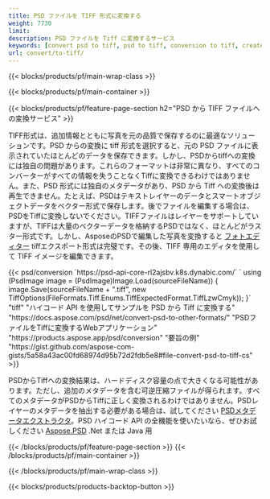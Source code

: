 ```yaml
---
title: PSD ファイルを TIFF 形式に変換する
weight: 7730
limit: 
description: PSD ファイルを Tiff に変換するサービス
keywords: [convert psd to tiff, psd to tiff, conversion to tiff, create tiff from psd, print psd as tiff]
url: convert/to-tiff/
---
```


{{< blocks/products/pf/main-wrap-class >}}

{{< blocks/products/pf/main-container >}}

{{< blocks/products/pf/feature-page-section h2="PSD から TIFF ファイルへの変換サービス" >}}
<p>TIFF形式は、追加情報とともに写真を元の品質で保存するのに最適なソリューションです。PSD からの変換に tiff 形式を選択すると、元の PSD ファイルに表示されていたほとんどのデータを保存できます。しかし、PSDからtiffへの変換には独自の問題があります。これらのフォーマットは非常に異なり、すべてのコンバーターがすべての情報を失うことなくTiffに変換できるわけではありません。また、PSD 形式には独自のメタデータがあり、PSD から Tiff への変換後は再生できません。たとえば、PSDはテキストレイヤーのデータとスマートオブジェクトデータをベクター形式で保存します。後でファイルを編集する場合は、PSDをTiffに変換しないでください。TIFFファイルはレイヤーをサポートしていますが、TIFFは大量のベクターデータを格納するPSDではなく、ほとんどがラスター形式です。しかし、AsposeのPSDで編集した写真を変換すると <a href="https://products.aspose.app/psd/photo-editor">フォトエディター</a> tiffエクスポート形式は完璧です。その後、TIFF 専用のエディタを使用して TIFF イメージを編集できます。</p>
{{< psd/conversion `https://psd-api-core-rl2ajsbv.k8s.dynabic.com/` 
`    using (PsdImage image = (PsdImage)Image.Load(sourceFileName))
    {
        image.Save(sourceFileName + ".tiff", new TiffOptions(FileFormats.Tiff.Enums.TiffExpectedFormat.TiffLzwCmyk));
    }` 
	"tiff" 
"ハイコード API を使用してサンプルを PSD から Tiff に変換する"  "https://docs.aspose.com/psd/net/convert-psd-to-other-formats/" 
"PSDファイルをTiffに変換するWebアプリケーション" "https://products.aspose.app/psd/conversion" 
"要旨の例" "https://gist.github.com/aspose-com-gists/5a58a43ac00fd68974d95b72d2fdb5e8#file-convert-psd-to-tiff-cs" >}}
<p>PSDからTiffへの変換結果は、ハードディスク容量の点で大きくなる可能性があります。ただし、追加のメタデータを含む可逆圧縮ファイルが得られます。すべてのメタデータがPSDからTiffに正しく変換されるわけではありません。PSDレイヤーのメタデータを抽出する必要がある場合は、試してください <a href="https://products.aspose.app/psd/metadata">PSDメタデータエクストラクタ</a>。PSD ハイコード API の全機能を使いたいなら、ぜひお試しください <a href="/psd">Aspose.PSD</a> .Net または Java 用</p>
{{< /blocks/products/pf/feature-page-section >}}
{{< /blocks/products/pf/main-container >}}


{{< /blocks/products/pf/main-wrap-class >}}

{{< blocks/products/products-backtop-button >}}
